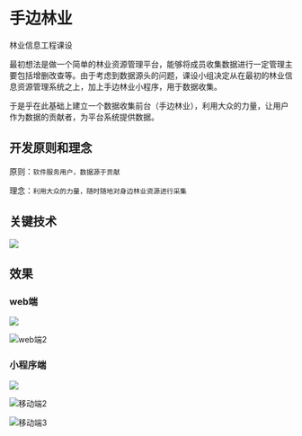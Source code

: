 # 手边林业

林业信息工程课设

最初想法是做一个简单的林业资源管理平台，能够将成员收集数据进行一定管理主要包括增删改查等。由于考虑到数据源头的问题，课设小组决定从在最初的林业信息资源管理系统之上，加上手边林业小程序，用于数据收集。

于是乎在此基础上建立一个数据收集前台（手边林业），利用大众的力量，让用户作为数据的贡献者，为平台系统提供数据。

## 开发原则和理念

原则：`软件服务用户，数据源于贡献`

理念：`利用大众的力量，随时随地对身边林业资源进行采集`

## 关键技术

![](E:\本科\01课程项目\手边林业\文档\images\关键技术.jpg)

## 效果

### web端

![](E:\本科\01课程项目\手边林业\文档\images\web端1.png)

![web端2](E:\本科\01课程项目\手边林业\文档\images\web端2.png)

### 小程序端

![](E:\本科\01课程项目\手边林业\文档\images\移动端1.png)

![移动端2](E:\本科\01课程项目\手边林业\文档\images\移动端2.jpg)

![移动端3](E:\本科\01课程项目\手边林业\文档\images\移动端3.jpg)